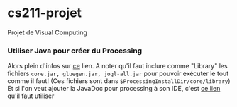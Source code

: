 # cs211-projet
Projet de Visual Computing

### Utiliser Java pour créer du Processing

Alors plein d'infos sur [ce](https://processing.org/tutorials/eclipse/) lien.
A noter qu'il faut inclure comme "Library" les fichiers `core.jar, gluegen.jar, jogl-all.jar` pour pouvoir exécuter le tout comme il faut!
(Ces fichiers sont dans `$ProcessingInstallDir/core/library`)
Et si l'on veut ajouter la JavaDoc pour processing à son IDE, c'est [ce lien](http://processing.github.io/processing-javadocs/core/) qu'il faut utiliser
